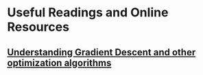 # Useful Readings and Online Resources

## [Understanding Gradient Descent and other optimization algorithms](https://ruder.io/optimizing-gradient-descent/)
